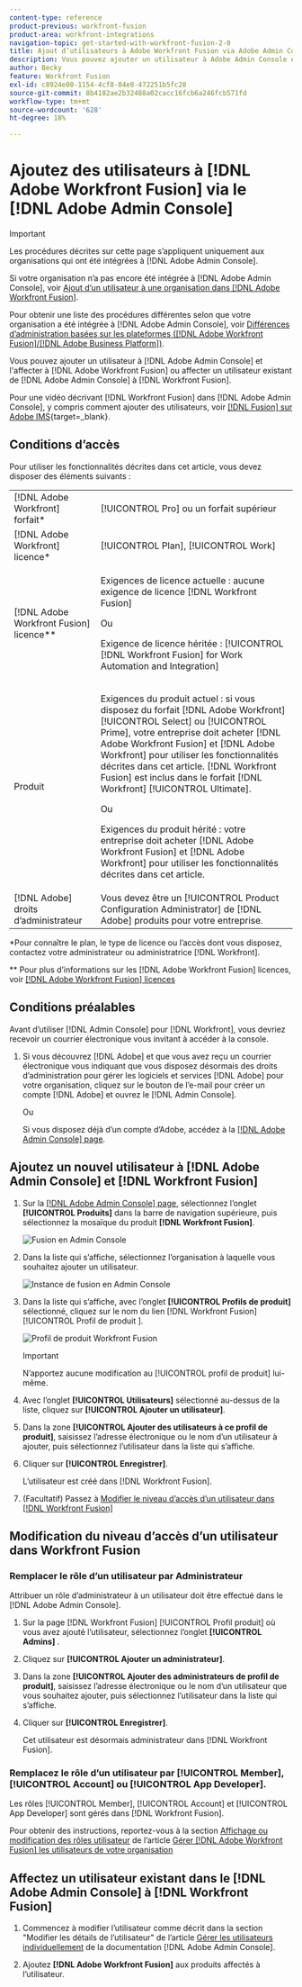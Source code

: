 ```yaml
---
content-type: reference
product-previous: workfront-fusion
product-area: workfront-integrations
navigation-topic: get-started-with-workfront-fusion-2-0
title: Ajout d’utilisateurs à Adobe Workfront Fusion via Adobe Admin Console
description: Vous pouvez ajouter un utilisateur à Adobe Admin Console et l’affecter à Adobe Workfront Fusion ou affecter un utilisateur existant de Adobe Admin Console à Workfront Fusion.
author: Becky
feature: Workfront Fusion
exl-id: c8924e00-1154-4cf8-84e8-472251b5fc28
source-git-commit: 8b4182ae2b32488a02cacc16fcb6a246fcb571fd
workflow-type: tm+mt
source-wordcount: '628'
ht-degree: 18%

---
```


# Ajoutez des utilisateurs à [!DNL Adobe Workfront Fusion] via le [!DNL Adobe Admin Console]

>[!IMPORTANT]
>
>Les procédures décrites sur cette page s’appliquent uniquement aux organisations qui ont été intégrées à [!DNL Adobe Admin Console].
>
>Si votre organisation n’a pas encore été intégrée à [!DNL Adobe Admin Console], voir [Ajout d’un utilisateur à une organisation dans [!DNL Adobe Workfront Fusion]](../organizations/add-user-to-an-organization.md).
>
>Pour obtenir une liste des procédures différentes selon que votre organisation a été intégrée à [!DNL Adobe Admin Console], voir [Différences d’administration basées sur les plateformes ([!DNL Adobe Workfront Fusion]/[!DNL Adobe Business Platform])](../fusion-in-admin-console/fusion-adobe-admin-console.md).

Vous pouvez ajouter un utilisateur à [!DNL Adobe Admin Console] et l&#39;affecter à [!DNL Adobe Workfront Fusion] ou affecter un utilisateur existant de [!DNL Adobe Admin Console] à [!DNL Workfront Fusion].

Pour une vidéo décrivant [!DNL Workfront Fusion] dans [!DNL Adobe Admin Console], y compris comment ajouter des utilisateurs, voir [[!DNL Fusion] sur Adobe IMS](https://video.tv.adobe.com/v/3412464/){target=_blank}.

## Conditions d’accès

Pour utiliser les fonctionnalités décrites dans cet article, vous devez disposer des éléments suivants :

<table style="table-layout:auto"> 
 <col> 
 <col> 
 <tbody> 
  <tr> 
   <td role="rowheader">[!DNL Adobe Workfront] forfait*</td> 
   <td> <p>[!UICONTROL Pro] ou un forfait supérieur</p> </td> 
  </tr> 
  <tr data-mc-conditions=""> 
   <td role="rowheader">[!DNL Adobe Workfront] licence*</td> 
   <td> <p>[!UICONTROL Plan], [!UICONTROL Work]</p> </td> 
  </tr> 
  <tr> 
   <td role="rowheader">[!DNL Adobe Workfront Fusion] licence**</td> 
   <td>
   <p>Exigences de licence actuelle : aucune exigence de licence [!DNL Workfront Fusion]</p>
   <p>Ou</p>
   <p>Exigence de licence héritée : [!UICONTROL [!DNL Workfront Fusion] for Work Automation and Integration] </p>
   </td> 
  </tr> 
  <tr> 
   <td role="rowheader">Produit</td> 
   <td>
   <p>Exigences du produit actuel : si vous disposez du forfait [!DNL Adobe Workfront] [!UICONTROL Select] ou [!UICONTROL Prime], votre entreprise doit acheter [!DNL Adobe Workfront Fusion] et [!DNL Adobe Workfront] pour utiliser les fonctionnalités décrites dans cet article. [!DNL Workfront Fusion] est inclus dans le forfait [!DNL Workfront] [!UICONTROL Ultimate].</p>
   <p>Ou</p>
   <p>Exigences du produit hérité : votre entreprise doit acheter [!DNL Adobe Workfront Fusion] et [!DNL Adobe Workfront] pour utiliser les fonctionnalités décrites dans cet article.</p>
   </td> 
  </tr>
   <tr> 
   <td role="rowheader">[!DNL Adobe] droits d’administrateur</td> 
   <td>Vous devez être un [!UICONTROL Product Configuration Administrator] de [!DNL Adobe] produits pour votre entreprise.</td> 
  </tr>
  </tbody> 
</table>

&#42;Pour connaître le plan, le type de licence ou l’accès dont vous disposez, contactez votre administrateur ou administratrice [!DNL Workfront].

&#42;&#42; Pour plus d’informations sur les [!DNL Adobe Workfront Fusion] licences, voir [[!DNL Adobe Workfront Fusion] licences](../../workfront-fusion/get-started/license-automation-vs-integration.md)



## Conditions préalables

Avant d’utiliser [!DNL Admin Console] pour [!DNL Workfront], vous devriez recevoir un courrier électronique vous invitant à accéder à la console.

1. Si vous découvrez [!DNL Adobe] et que vous avez reçu un courrier électronique vous indiquant que vous disposez désormais des droits d’administration pour gérer les logiciels et services [!DNL Adobe] pour votre organisation, cliquez sur le bouton de l’e-mail pour créer un compte [!DNL Adobe] et ouvrez le [!DNL Admin Console].

   Ou

   Si vous disposez déjà d’un compte d’Adobe, accédez à la [[!DNL Adobe Admin Console] page](https://adminconsole.adobe.com/).


## Ajoutez un nouvel utilisateur à [!DNL Adobe Admin Console] et [!DNL Workfront Fusion]

1. Sur la [[!DNL Adobe Admin Console] page](https://adminconsole.adobe.com/), sélectionnez l’onglet **[!UICONTROL Produits]** dans la barre de navigation supérieure, puis sélectionnez la mosaïque du produit **[!DNL Workfront Fusion]**.

   ![Fusion en Admin Console](assets/fusion-product-admin-console.png)

1. Dans la liste qui s’affiche, sélectionnez l’organisation à laquelle vous souhaitez ajouter un utilisateur.

   ![Instance de fusion en Admin Console](assets/fusion-instances-admin-console.png)

1. Dans la liste qui s’affiche, avec l’onglet **[!UICONTROL Profils de produit]** sélectionné, cliquez sur le nom du lien [!DNL Workfront Fusion] [!UICONTROL  Profil de produit ].

   ![Profil de produit Workfront Fusion](../../administration-and-setup/add-users/create-and-manage-users/assets/prod-profile-1.png)

   >[!IMPORTANT]
   >
   > N’apportez aucune modification au [!UICONTROL profil de produit] lui-même.

1. Avec l’onglet **[!UICONTROL Utilisateurs]** sélectionné au-dessus de la liste, cliquez sur **[!UICONTROL Ajouter un utilisateur]**.

1. Dans la zone **[!UICONTROL Ajouter des utilisateurs à ce profil de produit]**, saisissez l’adresse électronique ou le nom d’un utilisateur à ajouter, puis sélectionnez l’utilisateur dans la liste qui s’affiche.

1. Cliquer sur **[!UICONTROL Enregistrer]**.

   L’utilisateur est créé dans [!DNL Workfront Fusion].

   <!--
    >[!IMPORTANT]
    >
    > Do not make any changes to the Product Profile itself.
    -->

1. (Facultatif) Passez à [Modifier le niveau d’accès d’un utilisateur dans [!DNL Workfront Fusion]](#change-a-users-access-level-in-workfront-fusion)

## Modification du niveau d’accès d’un utilisateur dans Workfront Fusion

### Remplacer le rôle d’un utilisateur par Administrateur

Attribuer un rôle d’administrateur à un utilisateur doit être effectué dans le [!DNL Adobe Admin Console].

1. Sur la page [!DNL Workfront Fusion] [!UICONTROL Profil produit] où vous avez ajouté l’utilisateur, sélectionnez l’onglet **[!UICONTROL Admins]** .

1. Cliquez sur **[!UICONTROL Ajouter un administrateur]**.

1. Dans la zone **[!UICONTROL Ajouter des administrateurs de profil de produit]**, saisissez l’adresse électronique ou le nom d’un utilisateur que vous souhaitez ajouter, puis sélectionnez l’utilisateur dans la liste qui s’affiche.

1. Cliquer sur **[!UICONTROL Enregistrer]**.

   Cet utilisateur est désormais administrateur dans [!DNL Workfront Fusion].

### Remplacez le rôle d’un utilisateur par [!UICONTROL Member], [!UICONTROL Account] ou [!UICONTROL App Developer].

Les rôles [!UICONTROL Member], [!UICONTROL Account] et [!UICONTROL App Developer] sont gérés dans [!DNL Workfront Fusion].

Pour obtenir des instructions, reportez-vous à la section [Affichage ou modification des rôles utilisateur](../organizations/manage-fusion-users.md#view-or-edit-user-roles) de l’article [Gérer [!DNL Adobe Workfront Fusion] les utilisateurs de votre organisation](../organizations/manage-fusion-users.md)

## Affectez un utilisateur existant dans le [!DNL Adobe Admin Console] à [!DNL Workfront Fusion]

1. Commencez à modifier l’utilisateur comme décrit dans la section &quot;Modifier les détails de l’utilisateur&quot; de l’article [Gérer les utilisateurs individuellement](https://helpx.adobe.com/fr/enterprise/using/manage-users-individually.html) de la documentation [!DNL Adobe Admin Console].

1. Ajoutez **[!DNL Adobe Workfront Fusion]** aux produits affectés à l’utilisateur.
